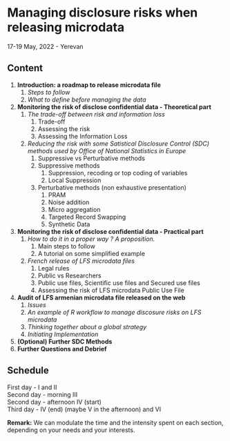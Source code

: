 
# Managing disclosure risks when releasing microdata

17-19 May, 2022 - Yerevan

## Content

1. **Introduction: a roadmap to release microdata file**
    1. *Steps to follow*
    2. *What to define before managing the data*
2. **Monitoring the risk of disclose confidential data  - Theoretical part**
    1. *The trade-off between risk and information loss*
        1. Trade-off
        2. Assessing the risk
        3. Assessing the Information Loss
    3. *Reducing the risk with some Satistical Disclosure Control (SDC) methods used by Office of National Statistics in Europe*
        1. Suppressive vs Perturbative methods
        2. Suppressive methods
            1. Suppression, recoding or top coding of variables
            2. Local Suppression
        3. Perturbative methods (non exhaustive presentation)
            1. PRAM
            2. Noise addition
            3. Micro aggregation
            4. Targeted Record Swapping
            5. Synthetic Data
3. **Monitoring the risk of disclose confidential data  - Practical part**
    1. *How to do it in a proper way ? A proposition.*
        1. Main steps to follow
        2. A tutorial on some simplified example
    2. *French release of LFS microdata files*
        1. Legal rules
        2. Public vs Researchers
        3. Public use files, Scientific use files and Secured use files
        4. Assessing the risk of LFS microdata Public Use File
5. **Audit of LFS armenian microdata file released on the web**
    1. *Issues*
    2. *An example of R workflow to manage discosure risks on LFS microdata*
    3. *Thinking together about a global strategy*
    4. *Initiating Implementation*
8. **(Optional) Further SDC Methods**
9. **Further Questions and Debrief**


## Schedule 

First day - I and II  
Second day - morning III  
Second day - afternoon IV (start)  
Third day - IV (end) (maybe V in the afternoon) and VI  

**Remark:** We can modulate the time and the intensity spent on each section, depending on your needs and your interests.